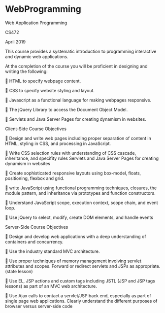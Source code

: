 # WebProgramming

Web Application Programming

CS472

April 2019


This course provides a systematic introduction to programming interactive and dynamic web applications.

At the completion of the course you will be proficient in designing and writing the following:

 HTML to specify webpage content.

 CSS to specify website styling and layout.

 Javascript as a functional language for making webpages responsive.

 The jQuery Library to access the Document Object Model.

 Servlets and Java Server Pages for creating dynamism in websites.



Client-Side Course Objectives

 Design and write web pages including proper separation of content in HTML, styling in CSS, and processing in JavaScript.

 Write CSS selection rules with understanding of CSS cascade, inheritance, and specifity rules Servlets and Java Server Pages for creating dynamism in websites

 Create sophisticated responsive layouts using box-model, floats, positioning, flexbox and grid. 

 write JavaScript using functional programming techniques, closures, the module pattern, and inheritance via prototypes and function constructors.

 Understand JavaScript scope, execution context, scope chain, and event loop.

 Use jQuery to select, modify, create DOM elements, and handle events 


Server-Side Course Objectives

 Design and develop web applications with a deep understanding of containers and concurrency.

 Use the industry standard MVC architecture.

 Use proper techniques of memory management involving servlet attributes and scopes. Forward or redirect servlets and JSPs as appropriate. (state lesson)

 Use EL, JSP actions and custom tags including JSTL (JSP and JSP tags lessons) as part of an MVC web architecture.

 Use Ajax calls to contact a servlet/JSP back end, especially as part of single page web applications. Clearly understand the different purposes of browser versus server-side code 
